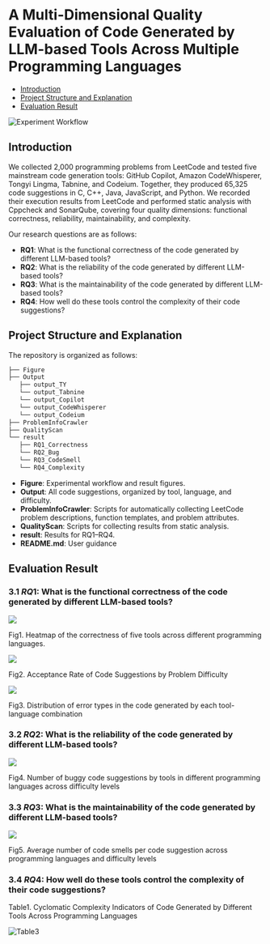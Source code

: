 # A Multi-Dimensional Quality Evaluation of Code Generated by LLM-based Tools Across Multiple Programming Languages

- [Introduction](#introduction)  
- [Project Structure and Explanation](#project-structure-and-explanation)    
- [Evaluation Result](#evaluation-result)

  
![Experiment Workflow](Figure/Experimental_procedure.png)


## Introduction
We collected 2,000 programming problems from LeetCode and tested five mainstream code generation tools: GitHub Copilot, Amazon CodeWhisperer, Tongyi Lingma, Tabnine, and Codeium. Together, they produced 65,325 code suggestions in C, C++, Java, JavaScript, and Python. We recorded their execution results from LeetCode and performed static analysis with Cppcheck and SonarQube, covering four quality dimensions: functional correctness, reliability, maintainability, and complexity.

Our research questions are as follows:

- **RQ1**: What is the functional correctness of the code generated by different LLM-based tools? 
- **RQ2**: What is the reliability of the code generated by different LLM-based tools? 
- **RQ3**: What is the maintainability of the code generated by different LLM-based tools?  
- **RQ4**: How well do these tools control the complexity of their code suggestions?  


## Project Structure and Explanation
The repository is organized as follows:

```powershell
├── Figure 
├── Output
   ├── output_TY
   └── output_Tabnine
   └── output_Copilot
   └── output_CodeWhisperer
   └── output_Codeium
├── ProblemInfoCrawler 
├── QualityScan
└── result
   ├── RQ1_Correctness
   └── RQ2_Bug
   └── RQ3_CodeSmell
   └── RQ4_Complexity
```

- **Figure**: Experimental workflow and result figures.
- **Output**: All code suggestions, organized by tool, language, and difficulty.
- **ProblemInfoCrawler**: Scripts for automatically collecting LeetCode problem descriptions, function templates, and problem attributes.
- **QualityScan**: Scripts for collecting results from static analysis.
- **result**: Results for RQ1–RQ4.
- **README.md**: User guidance

## Evaluation Result

### 3.1 ***RQ*1**:  What is the functional correctness of the code generated by different LLM-based tools?

![](./Figure/Heatmap_of_the_accuracy.png)

Fig1. Heatmap of the correctness of five tools across different programming languages.

![](./Figure/accepted_rate_tools_difficulty.png)

Fig2. Acceptance Rate of Code Suggestions by Problem Difficulty

![](./Figure/error_type.png)

Fig3. Distribution of error types in the code generated by each tool-language combination

### 3.2 ***RQ*2**:  What is the reliability of the code generated by different LLM-based tools? 

![](./Figure/buggy_counts_difficulty_levels.png)

Fig4. Number of buggy code suggestions by tools in different programming languages across difficulty levels

### 3.3 ***RQ*3**:  What is the maintainability of the code generated by different LLM-based tools?  

![](./Figure/code_smell_difficulty_levels.png)

Fig5. Average number of code smells per code suggestion across programming languages and difficulty
levels

### 3.4 ***RQ*4**: How well do these tools control the complexity of their code suggestions?  

Table1. Cyclomatic Complexity Indicators of Code Generated by Different Tools Across Programming
Languages

![Table3](./Figure/table_complexity.png)








